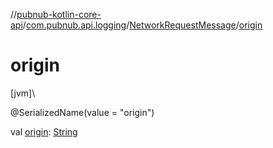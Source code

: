 //[pubnub-kotlin-core-api](../../../index.md)/[com.pubnub.api.logging](../index.md)/[NetworkRequestMessage](index.md)/[origin](origin.md)

# origin

[jvm]\

@SerializedName(value = &quot;origin&quot;)

val [origin](origin.md): [String](https://kotlinlang.org/api/core/kotlin-stdlib/kotlin/-string/index.html)
